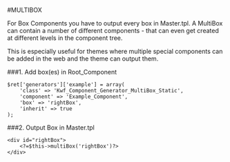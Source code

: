 #MULTIBOX

For Box Components you have to output every box in Master.tpl. A MultiBox can contain a number of different components - that can even get created at different levels in the component tree.

This is especially useful for themes where multiple special components can be added in the web and the theme can output them.

###1. Add box(es) in Root_Component

    $ret['generators']['example'] = array(
        'class' => 'Kwf_Component_Generator_MultiBox_Static',
        'component' => 'Example_Component',
        'box' => 'rightBox',
        'inherit' => true
    );
     
     
###2. Output Box in Master.tpl

    <div id="rightBox">
        <?=$this->multiBox('rightBox')?>
    </div>